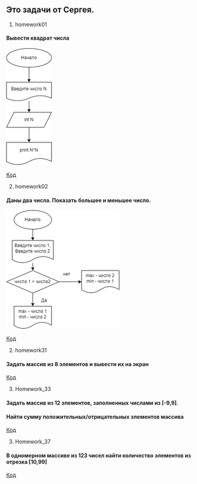 ## Это задачи от Сергея.
1. homework01
#### Вывести квадрат числа

![Блок-схема](homework01/diagram.drawio.png)

[Код](homework01/Program.cs)

2. homework02
#### Даны два числа. Показать большее и меньшее число.

![Блок-схема](homework02/diagram.drawio.png)

[Код](homework02/Program.cs)

2. homework31
#### Задать массив из 8 элементов и вывести их на экран 

[Код](homework_31/Program.cs)

3. Homework_33
#### Задать массив из 12 элементов, заполненных числами из [-9,9]. 
#### Найти сумму положительных/отрицательных элементов массива

[Код](homework_33/Program.cs)

3. Homework_37
#### В одномерном массиве из 123 чисел найти количество элементов из отрезка [10,99]

[Код](homework_37/Program.cs)